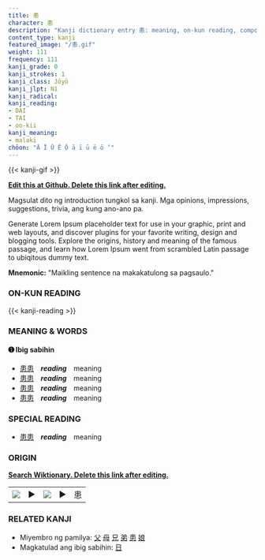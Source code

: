 ```yaml
---
title: 患
character: 患
description: "Kanji dictionary entry 患: meaning, on-kun reading, compounds, origin, related kanji"
content_type: kanji
featured_image: "/患.gif"
weight: 111
frequency: 111
kanji_grade: 0
kanji_strokes: 1
kanji_class: Jōyō
kanji_jlpt: N1
kanji_radical: 
kanji_reading: 
- DAI
- TAI
- oo-kii
kanji_meaning:
- malaki
chōon: "Ā Ī Ū Ē Ō ā ī ū ē ō ’"
---
```

[//]: # (Don't edit the line below. Kanji animated GIF code is automatically generated.)
{{< kanji-gif >}}

[//]: # (Edit below this line.)

**[Edit this at Github. Delete this link after editing.](https://github.com/tim0g/tim/tree/main/content/kanji/患/index.md)**

Magsulat dito ng introduction tungkol sa kanji. Mga opinions, impressions, suggestions, trivia, ang kung ano-ano pa.

Generate Lorem Ipsum placeholder text for use in your graphic, print and web layouts, and discover plugins for your favorite writing, design and blogging tools. Explore the origins, history and meaning of the famous passage, and learn how Lorem Ipsum went from scrambled Latin passage to ubiqitous dummy text.
 
**Mnemonic:** "Maikling sentence na makakatulong sa pagsaulo."

### ON-KUN READING

[//]: # (Don't edit the line below. ON-KUN READING code is automatically generated.)
{{< kanji-reading >}}

### MEANING & WORDS

#### ➊ **Ibig sabihin**
  - [患](../患)[患](../患)　***reading***　meaning
  - [患](../患)[患](../患)　***reading***　meaning
  - [患](../患)[患](../患)　***reading***　meaning
  - [患](../患)[患](../患)　***reading***　meaning

### SPECIAL READING
  - [患](../患)[患](../患)　***reading***　meaning

### ORIGIN

**[Search Wiktionary. Delete this link after editing.](https://wiktionary.org/wiki/患)**
<table class="kanji-table"><tr><td>
<img src="60px-患-bronze.svg.png">
</td><td>▶</td><td>
<img src="60px-患-oracle.svg.png">
</td><td>▶</td>
<td class="kanji-origin">患</td>
</tr></table>

### RELATED KANJI
- Miyembro ng pamilya: [父](../父) [母](../母) [兄](../兄) [弟](../弟) [患](../患) [娘](../娘)
- Magkatulad ang ibig sabihin: [日](../日)
